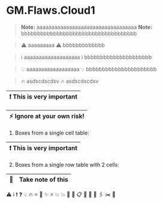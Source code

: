 # GM.Flaws.Cloud1

> **Note:** aaaaaaaaaaaaaaaaaaaaaaaaaaaaaaaaaa
**Note:** bbbbbbbbbbbbbbbbbbbbbbbbbbbbbbbbbbbb


> :warning: aaaaaaaaa
:warning: bbbbbbbbbbbbb

> :information_source: aaaaaaaaaaaaaaaaaaa
:information_source: bbbbbbbbbbbbbbbbbbbbb

> :bulb: aaaaaaaaaaaaaaaaaa
:bulb: bbbbbbbbbbbbbbbbbbbbbb

> :fire: asdscdscdsv
:fire: asdscdscdsv




| :exclamation:  This is very important   |
|-----------------------------------------|


| :zap:        Ignore at your own risk!   |
|-----------------------------------------|



1. Boxes from a single cell table:

| :exclamation:  This is very important   |
|-----------------------------------------|

2. Boxes from a single row table with 2 cells:

| :memo:        | Take note of this       |
|---------------|:------------------------|




:warning:
:information_source:
:exclamation:
:question:
:bulb:
:fire:
:star:
:star2:
:sparkles:
:zap:
:boom:
:collision:
:anger:
:memo:
:clipboard:
:pushpin:
:paperclip:
:link:
:paperclips:
:scissors:
:triangular_ruler:

